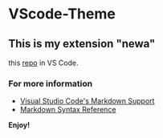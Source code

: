 # VScode-Theme

## This is my extension "newa"

this [repo](https://github.com/xuyawen/newa-vscode-theme) in VS Code.

### For more information

* [Visual Studio Code's Markdown Support](http://code.visualstudio.com/docs/languages/markdown)
* [Markdown Syntax Reference](https://help.github.com/articles/markdown-basics/)

**Enjoy!**
